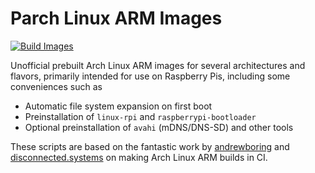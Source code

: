 # Parch Linux ARM Images

[![Build Images](https://github.com/fwcd/archlinux-arm-images/actions/workflows/build-images.yml/badge.svg)](https://github.com/fwcd/archlinux-arm-images/actions/workflows/build-images.yml)

Unofficial prebuilt Arch Linux ARM images for several architectures and flavors, primarily intended for use on Raspberry Pis, including some conveniences such as

- Automatic file system expansion on first boot
- Preinstallation of `linux-rpi` and `raspberrypi-bootloader`
- Optional preinstallation of `avahi` (mDNS/DNS-SD) and other tools

These scripts are based on the fantastic work by [andrewboring](https://github.com/andrewboring/alarm-images) and [disconnected.systems](https://disconnected.systems/blog/custom-rpi-image-with-github-travis/#first-stage-script-create-image) on making Arch Linux ARM builds in CI.
